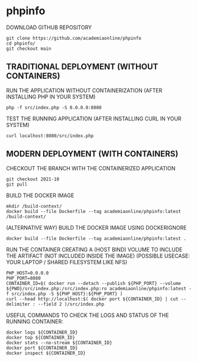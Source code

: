 # phpinfo

DOWNLOAD GITHUB REPOSITORY
```
git clone https://github.com/academiaonline/phpinfo
cd phpinfo/
git checkout main
```
## TRADITIONAL DEPLOYMENT (WITHOUT CONTAINERS)
RUN THE APPLICATION WITHOUT CONTAINERIZATION (AFTER INSTALLING PHP IN YOUR SYSTEM)
```
php -f src/index.php -S 0.0.0.0:8080
```
TEST THE RUNNING APPLICATION (AFTER INSTALLING CURL IN YOUR SYSTEM)
```
curl localhost:8080/src/index.php
```
## MODERN DEPLOYMENT (WITH CONTAINERS)
CHECKOUT THE BRANCH WITH THE CONTAINERIZED APPLICATION
```
git checkout 2021-10
git pull
```
BUILD THE DOCKER IMAGE
```
mkdir /build-context/
docker build --file Dockerfile --tag academiaonline/phpinfo:latest /build-context/
```
(ALTERNATIVE WAY) BUILD THE DOCKER IMAGE USING DOCKERIGNORE
```
docker build --file Dockerfile --tag academiaonline/phpinfo:latest .
```
RUN THE CONTAINER CREATING A (HOST BIND) VOLUME TO INCLUDE THE ARTIFACT (NOT INCLUDED INSIDE THE IMAGE) (POSSIBLE USECASE: YOUR LAPTOP / SHARED FILESYSTEM LIKE NFS)
```
PHP_HOST=0.0.0.0
PHP_PORT=8080
CONTAINER_ID=$( docker run --detach --publish ${PHP_PORT} --volume ${PWD}/src/index.php:/src/index.php:ro academiaonline/phpinfo:latest -f src/index.php -S ${PHP_HOST}:${PHP_PORT} )
curl --head http://localhost:$( docker port ${CONTAINER_ID} | cut --delimiter : --field 2 )/src/index.php
```
USEFUL COMMANDS TO CHECK THE LOGS AND STATUS OF THE RUNNING CONTAINER:
```
docker logs ${CONTAINER_ID}
docker top ${CONTAINER_ID}
docker stats --no-stream ${CONTAINER_ID}
docker port ${CONTAINER_ID}
docker inspect ${CONTAINER_ID}
```
